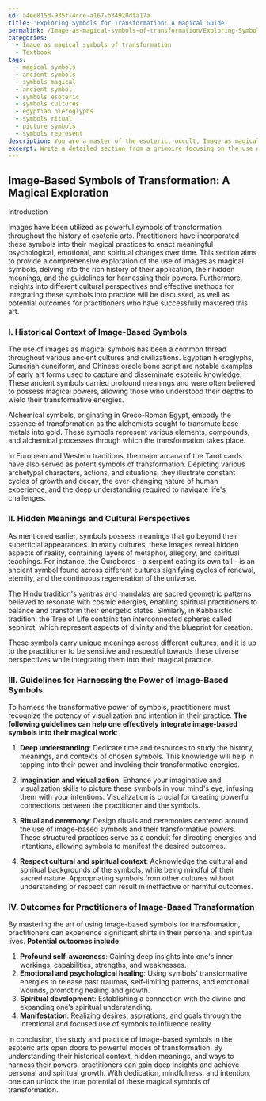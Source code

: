 ```yaml
---
id: a4ee815d-935f-4cce-a167-b34920dfa17a
title: 'Exploring Symbols for Transformation: A Magical Guide'
permalink: /Image-as-magical-symbols-of-transformation/Exploring-Symbols-for-Transformation-A-Magical-Guide/
categories:
  - Image as magical symbols of transformation
  - Textbook
tags:
  - magical symbols
  - ancient symbols
  - symbols magical
  - ancient symbol
  - symbols esoteric
  - symbols cultures
  - egyptian hieroglyphs
  - symbols ritual
  - picture symbols
  - symbols represent
description: You are a master of the esoteric, occult, Image as magical symbols of transformation and education, you have written many textbooks on the subject in ways that provide students with rich and deep understanding of the subject. You are being asked to write textbook-like sections on a topic and you do it with full context, explainability, and reliability in accuracy to the true facts of the topic at hand, in a textbook style that a student would easily be able to learn from, in a rich, engaging, and contextual way. Always include relevant context (such as formulas and history), related concepts, and in a way that someone can gain deep insights from.
excerpt: Write a detailed section from a grimoire focusing on the use of images as magical symbols of transformation. Explore how these symbols have been used in the past by practitioners of esoteric arts, their hidden meanings, and the guidelines for harnessing their powers. Include insights into different cultural perspectives on these symbols, methods for integrating these symbols into magical practices, and potential outcomes for practitioners who master the art of using image-based symbols for transformational purposes.
---
```


## Image-Based Symbols of Transformation: A Magical Exploration

Introduction

Images have been utilized as powerful symbols of transformation throughout the history of esoteric arts. Practitioners have incorporated these symbols into their magical practices to enact meaningful psychological, emotional, and spiritual changes over time. This section aims to provide a comprehensive exploration of the use of images as magical symbols, delving into the rich history of their application, their hidden meanings, and the guidelines for harnessing their powers. Furthermore, insights into different cultural perspectives and effective methods for integrating these symbols into practice will be discussed, as well as potential outcomes for practitioners who have successfully mastered this art.

### I. Historical Context of Image-Based Symbols

The use of images as magical symbols has been a common thread throughout various ancient cultures and civilizations. Egyptian hieroglyphs, Sumerian cuneiform, and Chinese oracle bone script are notable examples of early art forms used to capture and disseminate esoteric knowledge. These ancient symbols carried profound meanings and were often believed to possess magical powers, allowing those who understood their depths to wield their transformative energies. 

Alchemical symbols, originating in Greco-Roman Egypt, embody the essence of transformation as the alchemists sought to transmute base metals into gold. These symbols represent various elements, compounds, and alchemical processes through which the transformation takes place.

In European and Western traditions, the major arcana of the Tarot cards have also served as potent symbols of transformation. Depicting various archetypal characters, actions, and situations, they illustrate constant cycles of growth and decay, the ever-changing nature of human experience, and the deep understanding required to navigate life's challenges.

### II. Hidden Meanings and Cultural Perspectives

As mentioned earlier, symbols possess meanings that go beyond their superficial appearances. In many cultures, these images reveal hidden aspects of reality, containing layers of metaphor, allegory, and spiritual teachings. For instance, the Ouroboros - a serpent eating its own tail - is an ancient symbol found across different cultures signifying cycles of renewal, eternity, and the continuous regeneration of the universe.

The Hindu tradition's yantras and mandalas are sacred geometric patterns believed to resonate with cosmic energies, enabling spiritual practitioners to balance and transform their energetic states. Similarly, in Kabbalistic tradition, the Tree of Life contains ten interconnected spheres called sephirot, which represent aspects of divinity and the blueprint for creation.

These symbols carry unique meanings across different cultures, and it is up to the practitioner to be sensitive and respectful towards these diverse perspectives while integrating them into their magical practice.

### III. Guidelines for Harnessing the Power of Image-Based Symbols

To harness the transformative power of symbols, practitioners must recognize the potency of visualization and intention in their practice. **The following guidelines can help one effectively integrate image-based symbols into their magical work**:

1. ****Deep understanding****: Dedicate time and resources to study the history, meanings, and contexts of chosen symbols. This knowledge will help in tapping into their power and invoking their transformative energies.

2. ****Imagination and visualization****: Enhance your imaginative and visualization skills to picture these symbols in your mind's eye, infusing them with your intentions. Visualization is crucial for creating powerful connections between the practitioner and the symbols.

3. ****Ritual and ceremony****: Design rituals and ceremonies centered around the use of image-based symbols and their transformative powers. These structured practices serve as a conduit for directing energies and intentions, allowing symbols to manifest the desired outcomes.

4. ****Respect cultural and spiritual context****: Acknowledge the cultural and spiritual backgrounds of the symbols, while being mindful of their sacred nature. Appropriating symbols from other cultures without understanding or respect can result in ineffective or harmful outcomes.

### IV. Outcomes for Practitioners of Image-Based Transformation

By mastering the art of using image-based symbols for transformation, practitioners can experience significant shifts in their personal and spiritual lives. **Potential outcomes include**:

1. ****Profound self-awareness****: Gaining deep insights into one's inner workings, capabilities, strengths, and weaknesses.
2. ****Emotional and psychological healing****: Using symbols' transformative energies to release past traumas, self-limiting patterns, and emotional wounds, promoting healing and growth.
3. ****Spiritual development****: Establishing a connection with the divine and expanding one’s spiritual understanding.
4. ****Manifestation****: Realizing desires, aspirations, and goals through the intentional and focused use of symbols to influence reality.

In conclusion, the study and practice of image-based symbols in the esoteric arts open doors to powerful modes of transformation. By understanding their historical context, hidden meanings, and ways to harness their powers, practitioners can gain deep insights and achieve personal and spiritual growth. With dedication, mindfulness, and intention, one can unlock the true potential of these magical symbols of transformation.
